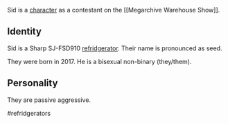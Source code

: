 Sid is a [character](Characters) as a contestant on the [[Megarchive Warehouse Show]].

## Identity

Sid is a Sharp SJ-FSD910 [refridgerator](Refridgerators.md). Their name is pronounced as seed.

They were born in 2017. He is a bisexual non-binary (they/them).

## Personality
They are passive aggressive.

#refridgerators 